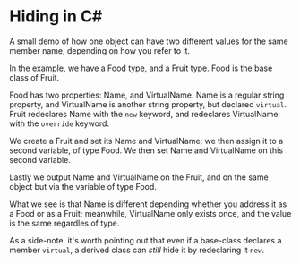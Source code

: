 ﻿Hiding in C#
============

A small demo of how one object can have two different values for the same member 
name, depending on how you refer to it.

In the example, we have a Food type, and a Fruit type. Food is the base class of
Fruit.

Food has two properties: Name, and VirtualName. Name is a regular string 
property, and VirtualName is another string property, but declared `virtual`. 
Fruit redeclares Name with the `new` keyword, and redeclares VirtualName with 
the `override` keyword.

We create a Fruit and set its Name and VirtualName; we then assign it to a 
second variable, of type Food. We then set Name and VirtualName on this second
variable.

Lastly we output Name and VirtualName on the Fruit, and on the same object but 
via the variable of type Food.

What we see is that Name is different depending whether you address it as a Food
or as a Fruit; meanwhile, VirtualName only exists once, and the value is the
same regardles of type.

As a side-note, it's worth pointing out that even if a base-class declares a 
member `virtual`, a derived class can *still* hide it by redeclaring it `new`.